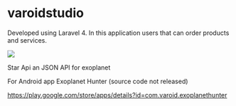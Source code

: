 varoidstudio
============

Developed using Laravel 4. In this application users that can order products and services. 

<img src="https://raw2.github.com/gbanm/varoidstudio/master/databasen.png">





Star Api an JSON API for exoplanet  

For Android app Exoplanet Hunter (source code not released)

https://play.google.com/store/apps/details?id=com.varoid.exoplanethunter


